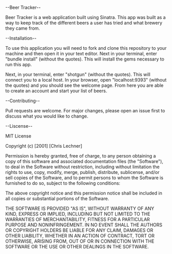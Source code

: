 --Beer Tracker--

Beer Tracker is a web application built using Sinatra. This app was built as a way to keep track of the different beers a user has tried and what brewery they came from.

--Installation--

To use this application you will need to fork and clone this repository to your machine and then open it in your text editor. Next in your terminal, enter "bundle install" (without the quotes).  This will install the gems necessary to run this app.

Next, in your terminal, enter "shotgun" (without the quotes). This will connect you to a local host.  In your browser, open "localhost:9393" (without the quotes) and you should see the welcome page. From here you are able to create an account and start your list of beers.

--Contributing--

Pull requests are welcome. For major changes, please open an issue first to discuss what you would like to change.

--Liscense--

MIT License

Copyright (c) [2001] [Chris Lechner]

Permission is hereby granted, free of charge, to any person obtaining a copy
of this software and associated documentation files (the "Software"), to deal
in the Software without restriction, including without limitation the rights
to use, copy, modify, merge, publish, distribute, sublicense, and/or sell
copies of the Software, and to permit persons to whom the Software is
furnished to do so, subject to the following conditions:

The above copyright notice and this permission notice shall be included in all
copies or substantial portions of the Software.

THE SOFTWARE IS PROVIDED "AS IS", WITHOUT WARRANTY OF ANY KIND, EXPRESS OR
IMPLIED, INCLUDING BUT NOT LIMITED TO THE WARRANTIES OF MERCHANTABILITY,
FITNESS FOR A PARTICULAR PURPOSE AND NONINFRINGEMENT. IN NO EVENT SHALL THE
AUTHORS OR COPYRIGHT HOLDERS BE LIABLE FOR ANY CLAIM, DAMAGES OR OTHER
LIABILITY, WHETHER IN AN ACTION OF CONTRACT, TORT OR OTHERWISE, ARISING FROM,
OUT OF OR IN CONNECTION WITH THE SOFTWARE OR THE USE OR OTHER DEALINGS IN THE
SOFTWARE.

